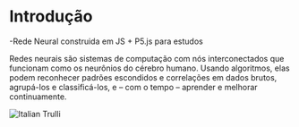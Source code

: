 # Introdução

-Rede Neural construida em JS + P5.js para estudos

Redes neurais são sistemas de computação com nós interconectados que funcionam como os neurônios do cérebro humano. Usando algoritmos, elas podem reconhecer padrões escondidos e correlações em dados brutos, agrupá-los e classificá-los, e – com o tempo – aprender e melhorar continuamente.

<img src="https://miro.medium.com/max/1500/1*bhFifratH9DjKqMBTeQG5A.gif" alt="Italian Trulli">
